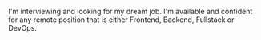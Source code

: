 I'm interviewing and looking for my dream job. I'm available and confident for any remote position that is either Frontend, Backend, Fullstack or DevOps. 